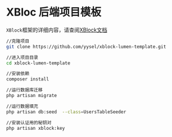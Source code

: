 # XBloc 后端项目模板

`XBlock`框架的详细内容，请查阅[XBlock文档](http://doc.mylarave.cn)
```bash
//克隆项目
git clone https://github.com/yysel/xblock-lumen-template.git

//进入项目目录
cd xblock-lumen-template 

//安装依赖
composer install

//运行数据库迁移
php artisan migrate

//运行数据填充
php artisan db:seed  --class=UsersTableSeeder

//安装认证用的秘钥对
php artisan xblock:key
```
